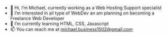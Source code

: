 - 👋 Hi, I’m Michael, currently working as a Web Hosting Support specialist
- 👀 I’m interested in all type of WebDev an am planning on becoming a Freelance Web Developer
- 🌱 I’m currently learning HTML, CSS, Javascript
- 📫 You can reach me at michael.business1502@gmail.com

<!---
mitch-webdev/mitch-webdev is a ✨ special ✨ repository because its `README.md` (this file) appears on your GitHub profile.
You can click the Preview link to take a look at your changes.
--->

